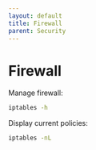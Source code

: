 ```yaml
---
layout: default
title: Firewall
parent: Security
---
```


# Firewall

Manage firewall:
```sh
iptables -h
```

Display current policies:
```sh
iptables -nL
```
